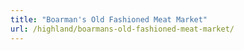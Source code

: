 ```yaml
---
title: "Boarman's Old Fashioned Meat Market"
url: /highland/boarmans-old-fashioned-meat-market/
---
```

